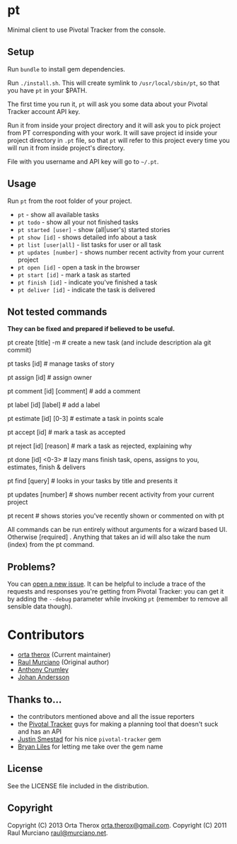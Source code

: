 # pt

Minimal client to use Pivotal Tracker from the console.

## Setup
Run `bundle` to install gem dependencies.

Run `./install.sh`. This will create symlink to `/usr/local/sbin/pt`, so that you have `pt` in your $PATH.

The first time you run it, `pt` will ask you some data about your Pivotal Tracker account API key. 

Run it from inside your project directory and it will ask you to pick project from PT corresponding with your work. It will save project id inside your project directory in `.pt` file, so that `pt` will refer to this project every time you will run it from inside project's directory. 

File with you username and API key will go to `~/.pt`. 

## Usage

Run `pt` from the root folder of your project.

- `pt` - show all available tasks
- `pt todo` - show all your not finished tasks
- `pt started [user]` - show (all|user's) started stories
- `pt show [id]` - shows detailed info about a task
- `pt list [user|all]` - list tasks for user or all task
- `pt updates [number]` - shows number recent activity from your current project
- `pt open [id]` - open a task in the browser
- `pt start [id]` - mark a task as started
- `pt finish [id]` - indicate you've finished a task
- `pt deliver [id]` - indicate the task is delivered



## Not tested commands

**They can be fixed and prepared if believed to be useful.**

pt create    [title] <owner> <type> -m     # create a new task (and include description ala git commit)


pt tasks     [id]                          # manage tasks of story

pt assign    [id] <owner>                  # assign owner

pt comment   [id] [comment]                # add a comment

pt label     [id] [label]                  # add a label

pt estimate  [id] [0-3]                    # estimate a task in points scale




pt accept    [id]                          # mark a task as accepted

pt reject    [id] [reason]                 # mark a task as rejected, explaining why

pt done      [id]  <0-3> <comment>         # lazy mans finish task, opens, assigns to you, estimates, finish & delivers

pt find      [query]                       # looks in your tasks by title and presents it

pt updates   [number]                      # shows number recent activity from your current project

pt recent                                  # shows stories you've recently shown or commented on with pt

All commands can be run entirely without arguments for a wizard based UI. Otherwise [required] <optional>.
Anything that takes an id will also take the num (index) from the pt command.

## Problems?

You can [open a new issue](https://github.com/raul/pt/issues/new). It can be helpful to include a trace of the requests and responses you're getting from Pivotal Tracker: you can get it by adding the `--debug` parameter while invoking `pt` (remember to remove all sensible data though).

# Contributors
- [orta therox](http://orta.github.com) (Current maintainer)
- [Raul Murciano](http://raul.murciano.net) (Original author)
- [Anthony Crumley](https://github.com/craftycode)
- [Johan Andersson](http://johan.andersson.net)

## Thanks to...
- the contributors mentioned above and all the issue reporters
- the [Pivotal Tracker](https://www.pivotaltracker.com) guys for making a planning tool that doesn't suck and has an API
- [Justin Smestad](https://github.com/jsmestad) for his nice `pivotal-tracker` gem
- [Bryan Liles](http://smartic.us/) for letting me take over the gem name

## License
See the LICENSE file included in the distribution.

## Copyright
Copyright (C) 2013 Orta Therox <orta.therox@gmail.com>.
Copyright (C) 2011 Raul Murciano <raul@murciano.net>.
